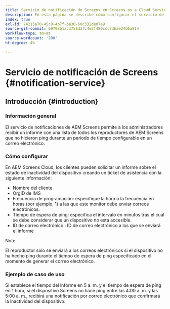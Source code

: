 ```yaml
---
title: Servicio de notificación de Screens en Screens as a Cloud Service
description: En esta página se describe cómo configurar el servicio de notificaciones en Pantallas as a Cloud Service.
index: true
exl-id: 74215a70-45c8-4b7f-ba30-60c332de07e9
source-git-commit: 69798b1ac3758d37c4e2f480ccc23bae24d6a814
workflow-type: tm+mt
source-wordcount: '200'
ht-degree: 4%

---
```


# Servicio de notificación de Screens {#notification-service}

## Introducción {#introduction}

### Información general

El servicio de notificaciones de AEM Screens permite a los administradores recibir un informe con una lista de todos los reproductores de AEM Screens que no hicieron ping durante un período de tiempo configurable en un correo electrónico.

### Cómo configurar

En AEM Screens Cloud, los clientes pueden solicitar un informe sobre el estado de inactividad del dispositivo creando un ticket de asistencia con la siguiente información:

* Nombre del cliente
* OrgID de IMS
* Frecuencia de programación: especifique la hora o la frecuencia en horas (por ejemplo, 1) a las que este monitor debe enviar correos electrónicos.
* Tiempo de espera de ping: especifica el intervalo en minutos tras el cual se debe considerar que un dispositivo no está accesible.
* ID de correo electrónico : ID de correo electrónico a los que se enviará el informe

>[!NOTE]
>El reproductor solo se enviará a los correos electrónicos si el dispositivo no ha hecho ping durante el tiempo de espera de ping especificado en el momento de generar el correo electrónico.

### Ejemplo de caso de uso

Si establece el tiempo del informe en 5 a. m. y el tiempo de espera de ping en 1 hora, si el dispositivo Screens no hace ping entre las 4:00 a. m. y las 5:00 a. m., recibirá una notificación por correo electrónico que confirmará la inactividad del dispositivo.
